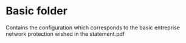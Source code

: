 # Basic folder
Contains the configuration which corresponds to the basic entreprise network protection wished in the statement.pdf
